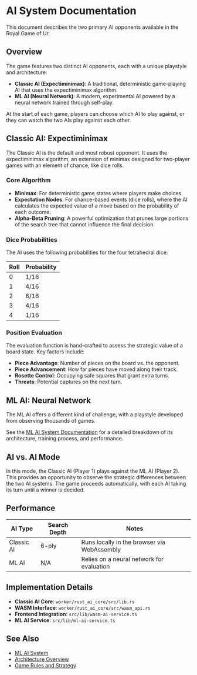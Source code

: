 # AI System Documentation

This document describes the two primary AI opponents available in the Royal Game of Ur.

## Overview

The game features two distinct AI opponents, each with a unique playstyle and architecture:

- **Classic AI (Expectiminimax)**: A traditional, deterministic game-playing AI that uses the expectiminimax algorithm.
- **ML AI (Neural Network)**: A modern, experimental AI powered by a neural network trained through self-play.

At the start of each game, players can choose which AI to play against, or they can watch the two AIs play against each other.

## Classic AI: Expectiminimax

The Classic AI is the default and most robust opponent. It uses the expectiminimax algorithm, an extension of minimax designed for two-player games with an element of chance, like dice rolls.

### Core Algorithm

- **Minimax**: For deterministic game states where players make choices.
- **Expectation Nodes**: For chance-based events (dice rolls), where the AI calculates the expected value of a move based on the probability of each outcome.
- **Alpha-Beta Pruning**: A powerful optimization that prunes large portions of the search tree that cannot influence the final decision.

### Dice Probabilities

The AI uses the following probabilities for the four tetrahedral dice:

| Roll | Probability |
| ---- | ----------- |
| 0    | 1/16        |
| 1    | 4/16        |
| 2    | 6/16        |
| 3    | 4/16        |
| 4    | 1/16        |

### Position Evaluation

The evaluation function is hand-crafted to assess the strategic value of a board state. Key factors include:

- **Piece Advantage**: Number of pieces on the board vs. the opponent.
- **Piece Advancement**: How far pieces have moved along their track.
- **Rosette Control**: Occupying safe squares that grant extra turns.
- **Threats**: Potential captures on the next turn.

## ML AI: Neural Network

The ML AI offers a different kind of challenge, with a playstyle developed from observing thousands of games.

See the [ML AI System Documentation](./ml-ai-system.md) for a detailed breakdown of its architecture, training process, and performance.

## AI vs. AI Mode

In this mode, the Classic AI (Player 1) plays against the ML AI (Player 2). This provides an opportunity to observe the strategic differences between the two AI systems. The game proceeds automatically, with each AI taking its turn until a winner is decided.

## Performance

| AI Type    | Search Depth | Notes                                       |
| ---------- | ------------ | ------------------------------------------- |
| Classic AI | 6-ply        | Runs locally in the browser via WebAssembly |
| ML AI      | N/A          | Relies on a neural network for evaluation   |

## Implementation Details

- **Classic AI Core**: `worker/rust_ai_core/src/lib.rs`
- **WASM Interface**: `worker/rust_ai_core/src/wasm_api.rs`
- **Frontend Integration**: `src/lib/wasm-ai-service.ts`
- **ML AI Service**: `src/lib/ml-ai-service.ts`

## See Also

- [ML AI System](./ml-ai-system.md)
- [Architecture Overview](./architecture-overview.md)
- [Game Rules and Strategy](./game-rules-strategy.md)
